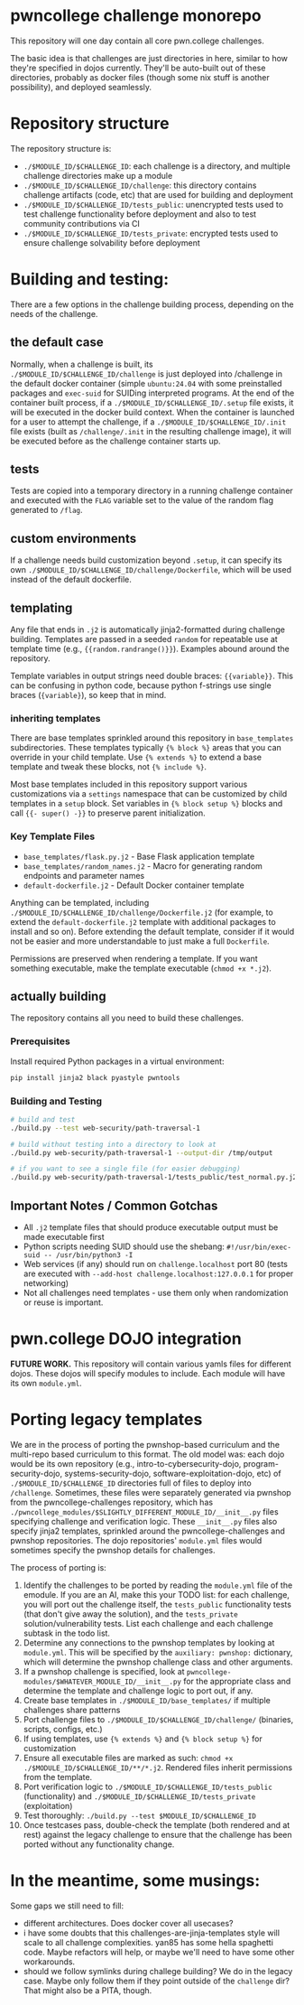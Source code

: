 # pwncollege challenge monorepo

This repository will one day contain all core pwn.college challenges.

The basic idea is that challenges are just directories in here, similar to how they're specified in dojos currently.
They'll be auto-built out of these directories, probably as docker files (though some nix stuff is another possibility), and deployed seamlessly.

# Repository structure

The repository structure is:

- `./$MODULE_ID/$CHALLENGE_ID`: each challenge is a directory, and multiple challenge directories make up a module
- `./$MODULE_ID/$CHALLENGE_ID/challenge`: this directory contains challenge artifacts (code, etc) that are used for building and deployment
- `./$MODULE_ID/$CHALLENGE_ID/tests_public`: unencrypted tests used to test challenge functionality before deployment and also to test community contributions via CI
- `./$MODULE_ID/$CHALLENGE_ID/tests_private`: encrypted tests used to ensure challenge solvability before deployment

# Building and testing:

There are a few options in the challenge building process, depending on the needs of the challenge.

## the default case

Normally, when a challenge is built, its `./$MODULE_ID/$CHALLENGE_ID/challenge` is just deployed into /challenge in the default docker container (simple `ubuntu:24.04` with some preinstalled packages and `exec-suid` for SUIDing interpreted programs.
At the end of the container built process, if a `./$MODULE_ID/$CHALLENGE_ID/.setup` file exists, it will be executed in the docker build context.
When the container is launched for a user to attempt the challenge, if a `./$MODULE_ID/$CHALLENGE_ID/.init` file exists (built as `/challenge/.init` in the resulting challenge image), it will be executed before as the challenge container starts up.

## tests

Tests are copied into a temporary directory in a running challenge container and executed with the `FLAG` variable set to the value of the random flag generated to `/flag`.

## custom environments

If a challenge needs build customization beyond `.setup`, it can specify its own `./$MODULE_ID/$CHALLENGE_ID/challenge/Dockerfile`, which will be used instead of the default dockerfile.

## templating

Any file that ends in `.j2` is automatically jinja2-formatted during challenge building.
Templates are passed in a seeded `random` for repeatable use at template time (e.g., `{{random.randrange()}}`).
Examples abound around the repository.

Template variables in output strings need double braces: `{{variable}}`.
This can be confusing in python code, because python f-strings use single braces (`{variable}`), so keep that in mind.

### inheriting templates

There are base templates sprinkled around this repository in `base_templates` subdirectories.
These templates typically `{% block %}` areas that you can override in your child template.
Use `{% extends %}` to extend a base template and tweak these blocks, not `{% include %}`.

Most base templates included in this repository support various customizations via a `settings` namespace that can be customized by child templates in a `setup` block.
Set variables in `{% block setup %}` blocks and call `{{- super() -}}` to preserve parent initialization.

### Key Template Files

- `base_templates/flask.py.j2` - Base Flask application template
- `base_templates/random_names.j2` - Macro for generating random endpoints and parameter names
- `default-dockerfile.j2` - Default Docker container template

Anything can be templated, including `./$MODULE_ID/$CHALLENGE_ID/challenge/Dockerfile.j2` (for example, to extend the `default-dockerfile.j2` template with additional packages to install and so on).
Before extending the default template, consider if it would not be easier and more understandable to just make a full `Dockerfile`.

Permissions are preserved when rendering a template.
If you want something executable, make the template executable (`chmod +x *.j2`).

## actually building

The repository contains all you need to build these challenges.

### Prerequisites

Install required Python packages in a virtual environment:

```bash
pip install jinja2 black pyastyle pwntools
```

### Building and Testing

```bash
# build and test
./build.py --test web-security/path-traversal-1

# build without testing into a directory to look at
./build.py web-security/path-traversal-1 --output-dir /tmp/output

# if you want to see a single file (for easier debugging)
./build.py web-security/path-traversal-1/tests_public/test_normal.py.j2
```

## Important Notes / Common Gotchas

- All `.j2` template files that should produce executable output must be made executable first
- Python scripts needing SUID should use the shebang: `#!/usr/bin/exec-suid -- /usr/bin/python3 -I`
- Web services (if any) should run on `challenge.localhost` port 80 (tests are executed with `--add-host challenge.localhost:127.0.0.1` for proper networking)
- Not all challenges need templates - use them only when randomization or reuse is important.

# pwn.college DOJO integration

**FUTURE WORK.**
This repository will contain various yamls files for different dojos.
These dojos will specify modules to include.
Each module will have its own `module.yml`.

# Porting legacy templates

We are in the process of porting the pwnshop-based curriculum and the multi-repo based curriculum to this format.
The old model was: each dojo would be its own repository (e.g., intro-to-cybersecurity-dojo, program-security-dojo, systems-security-dojo, software-exploitation-dojo, etc) of `./$MODULE_ID/$CHALLENGE_ID` directories full of files to deploy into `/challenge`.
Sometimes, these files were separately generated via pwnshop from the pwncollege-challenges repository, which has `./pwncollege_modules/$SLIGHTLY_DIFFERENT_MODULE_ID/__init__.py` files specifying challenge and verification logic.
These `__init__.py` files also specify jinja2 templates, sprinkled around the pwncollege-challenges and pwnshop repositories.
The dojo repositories' `module.yml` files would sometimes specify the pwnshop details for challenges.

The process of porting is:

1. Identify the challenges to be ported by reading the `module.yml` file of the emodule. If you are an AI, make this your TODO list: for each challenge, you will port out the challenge itself, the `tests_public` functionality tests (that don't give away the solution), and the `tests_private` solution/vulnerability tests. List each challenge and each challenge subtask in the todo list.
2. Determine any connections to the pwnshop templates by looking at `module.yml`. This will be specified by the `auxiliary: pwnshop:` dictionary, which will determine the pwnshop challenge class and other arguments.
3. If a pwnshop challenge is specified, look at `pwncollege-modules/$WHATEVER_MODULE_ID/__init__.py` for the appropriate class and determine the template and challenge logic to port out, if any.
4. Create base templates in `./$MODULE_ID/base_templates/` if multiple challenges share patterns
5. Port challenge files to `./$MODULE_ID/$CHALLENGE_ID/challenge/` (binaries, scripts, configs, etc.)
6. If using templates, use `{% extends %}` and `{% block setup %}` for customization
7. Ensure all executable files are marked as such: `chmod +x ./$MODULE_ID/$CHALLENGE_ID/**/*.j2`. Rendered files inherit permissions from the template.
8. Port verification logic to `./$MODULE_ID/$CHALLENGE_ID/tests_public` (functionality) and `./$MODULE_ID/$CHALLENGE_ID/tests_private` (exploitation)
9. Test thoroughly: `./build.py --test $MODULE_ID/$CHALLENGE_ID`
10. Once testcases pass, double-check the template (both rendered and at rest) against the legacy challenge to ensure that the challenge has been ported without any functionality change.


# In the meantime, some musings:

Some gaps we still need to fill:

- different architectures. Does docker cover all usecases?
- i have some doubts that this challenges-are-jinja-templates style will scale to all challenge complexities. yan85 has some hella spaghetti code. Maybe refactors will help, or maybe we'll need to have some other workarounds.
- should we follow symlinks during challege building? We do in the legacy case. Maybe only follow them if they point outside of the `challenge` dir? That might also be a PITA, though.
